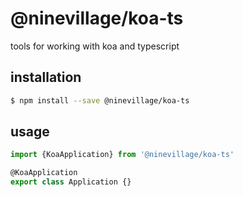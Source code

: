 # @ninevillage/koa-ts

tools for working with koa and typescript

## installation

```bash
$ npm install --save @ninevillage/koa-ts
```

## usage

```TypeScript
import {KoaApplication} from '@ninevillage/koa-ts'

@KoaApplication
export class Application {}
```
